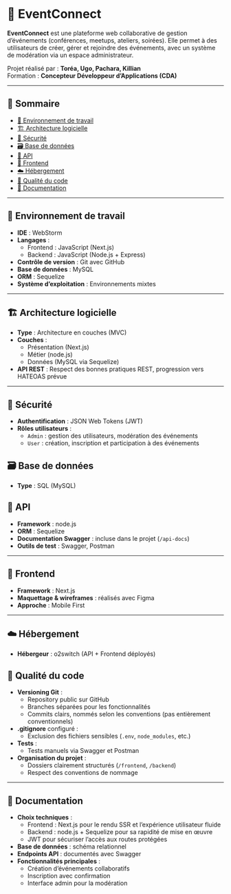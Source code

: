 # 📅 EventConnect

**EventConnect** est une plateforme web collaborative de gestion d’événements (conférences, meetups, ateliers, soirées). Elle permet à des utilisateurs de créer, gérer et rejoindre des événements, avec un système de modération via un espace administrateur.

Projet réalisé par : **Toréa, Ugo, Pachara, Killian**  
Formation : **Concepteur Développeur d’Applications (CDA)**

---

## 🧠 Sommaire

- [🔧 Environnement de travail](#-environnement-de-travail)
- [🏗 Architecture logicielle](#-architecture-logicielle)
- [🔐 Sécurité](#-sécurité)
- [🗃 Base de données](#-base-de-données)
- [📡 API](#-api)
- [🎨 Frontend](#-frontend)
- [☁️ Hébergement](#-hébergement)
- [🧪 Qualité du code](#-qualité-du-code)
- [📄 Documentation](#-documentation)

---

## 🔧 Environnement de travail

- **IDE** : WebStorm
- **Langages** :
  - Frontend : JavaScript (Next.js)
  - Backend : JavaScript (Node.js + Express)
- **Contrôle de version** : Git avec GitHub
- **Base de données** : MySQL
- **ORM** : Sequelize
- **Système d’exploitation** : Environnements mixtes

---

## 🏗 Architecture logicielle

- **Type** : Architecture en couches (MVC)
- **Couches** :
  - Présentation (Next.js)
  - Métier (node.js)
  - Données (MySQL via Sequelize)
- **API REST** : Respect des bonnes pratiques REST, progression vers HATEOAS prévue

---

## 🔐 Sécurité

- **Authentification** : JSON Web Tokens (JWT)
- **Rôles utilisateurs** :
  - `Admin` : gestion des utilisateurs, modération des événements
  - `User` : création, inscription et participation à des événements


## 🗃 Base de données

- **Type** : SQL (MySQL)

## 📡 API

- **Framework** : node.js
- **ORM** : Sequelize
- **Documentation Swagger** : incluse dans le projet (`/api-docs`)
- **Outils de test** : Swagger, Postman


---

## 🎨 Frontend

- **Framework** : Next.js
- **Maquettage & wireframes** : réalisés avec Figma
- **Approche** : Mobile First

---

## ☁️ Hébergement

- **Hébergeur** : o2switch (API + Frontend déployés)

## 🧪 Qualité du code

- **Versioning Git** :
  - Repository public sur GitHub
  - Branches séparées pour les fonctionnalités
  - Commits clairs, nommés selon les conventions (pas entièrement conventionnels)
- **.gitignore** configuré :
  - Exclusion des fichiers sensibles (`.env`, `node_modules`, etc.)
- **Tests** :
  - Tests manuels via Swagger et Postman
- **Organisation du projet** :
  - Dossiers clairement structurés (`/frontend`, `/backend`)
  - Respect des conventions de nommage

---

## 📄 Documentation

- **Choix techniques** :
  - Frontend : Next.js pour le rendu SSR et l’expérience utilisateur fluide
  - Backend : node.js + Sequelize pour sa rapidité de mise en œuvre
  - JWT pour sécuriser l’accès aux routes protégées
- **Base de données** : schéma relationnel 
- **Endpoints API** : documentés avec Swagger 
- **Fonctionnalités principales** :
  - Création d’événements collaboratifs
  - Inscription avec confirmation
  - Interface admin pour la modération


